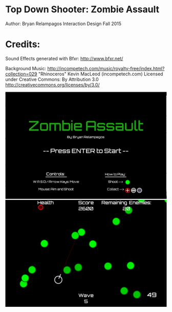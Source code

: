 # Top Down Shooter: Zombie Assault
 Author: Bryan Relampagos
 Interaction Design
 Fall 2015

# Credits:
  Sound Effects generated with Bfxr: http://www.bfxr.net/

  Background Music: http://incompetech.com/music/royalty-free/index.html?collection=029
  "Rhinoceros" Kevin MacLeod (incompetech.com)
  Licensed under Creative Commons: By Attribution 3.0
  http://creativecommons.org/licenses/by/3.0/

![Zombie Assault Screenshot](/topDownShooter/screenshot0.png)
![Zombie Assault Screenshot 1](/topDownShooter/screenshot1.png)
